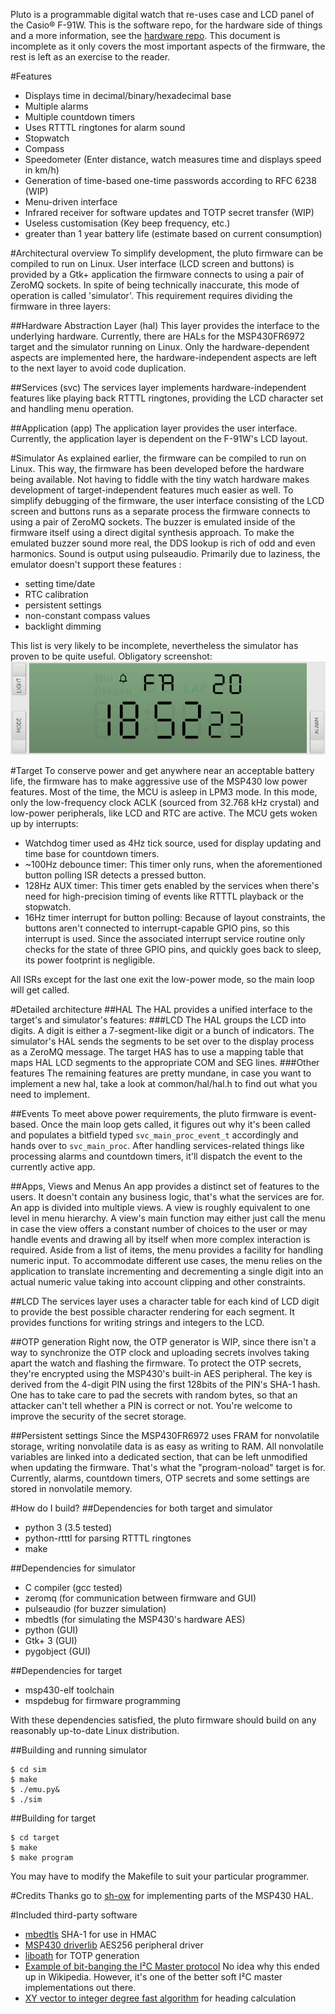 Pluto is a programmable digital watch that re-uses case and LCD 
panel of the Casio® F-91W.  This is the software repo, for the 
hardware side of things and a more information, see the
[hardware repo](https://github.com/carrotIndustries/pluto).
This document is incomplete as it only covers the most important aspects of the firmware, the rest is 
left as an exercise to the reader.

#Features
- Displays time in decimal/binary/hexadecimal base
- Multiple alarms
- Multiple countdown timers
- Uses RTTTL ringtones for alarm sound
- Stopwatch
- Compass
- Speedometer (Enter distance, watch measures time and displays speed in km/h)
- Generation of time-based one-time passwords according to RFC 6238 (WIP)
- Menu-driven interface
- Infrared receiver for software updates and TOTP secret transfer (WIP)
- Useless customisation (Key beep frequency, etc.)
- greater than 1 year battery life (estimate based on current consumption)

#Architectural overview
To simplify development, the pluto firmware can be compiled to run on 
Linux. User interface (LCD screen and buttons) is provided by a Gtk+ 
application the firmware connects to using a pair of ZeroMQ sockets. In 
spite of being technically inaccurate, this mode of operation is called 
'simulator'.
This requirement requires dividing the firmware in three layers:

##Hardware Abstraction Layer (hal)
This layer provides the interface to the underlying hardware. Currently, there are HALs for 
the MSP430FR6972 target and the simulator running on Linux. Only the hardware-dependent aspects 
are implemented here, the hardware-independent aspects are left to the 
next layer to avoid code duplication.

##Services (svc)
The services layer implements hardware-independent features like 
playing back RTTTL ringtones, providing the LCD character set and
handling menu operation.

##Application (app)
The application layer provides the user interface. Currently, the 
application layer is dependent on the F-91W's LCD layout.

#Simulator
As explained earlier, the firmware can be compiled to run on Linux. 
This way, the firmware has been developed before the hardware being 
available. Not having to fiddle with the tiny watch hardware makes 
development of target-independent features much easier as well. To 
simplify debugging of the firmware, the user interface consisting of the LCD screen and 
buttons runs as a separate process the firmware connects to using a 
pair of ZeroMQ sockets. The buzzer is emulated inside of the firmware 
itself using a direct digital synthesis approach. To make the emulated 
buzzer sound more real, the DDS lookup is rich of odd and even 
harmonics. Sound is output using pulseaudio. Primarily due to laziness, 
the emulator doesn't support these features :

- setting time/date
- RTC calibration
- persistent settings
- non-constant compass values
- backlight dimming

This list is very likely to be incomplete, nevertheless the simulator 
has proven to be quite useful. Obligatory screenshot:
![Simulator GUI](simulator.png)

#Target
To conserve power and get anywhere near an acceptable battery life, the 
firmware has to make aggressive use of the MSP430 low power features. 
Most of the time, the MCU is asleep in LPM3 mode. In this mode, only 
the low-frequency clock ACLK (sourced from 32.768 kHz crystal) and 
low-power peripherals, like LCD and RTC are active. The MCU gets woken 
up by interrupts:

- Watchdog timer used as 4Hz tick source, used for display updating and time 
  base for countdown timers.
- ~100Hz debounce timer: This timer only runs, when the aforementioned 
  button polling ISR detects a pressed button.
- 128Hz AUX timer: This timer gets enabled by the services when there's 
  need for high-precision timing of events like RTTTL playback or the 
  stopwatch.
- 16Hz timer interrupt for button polling: Because of layout 
  constraints, the buttons aren't connected to interrupt-capable GPIO 
  pins, so this interrupt is used. Since the associated interrupt 
  service routine only checks for the state of three GPIO pins, and 
  quickly goes back to sleep, its power footprint is negligible. 

All ISRs except for the last one exit the low-power mode, so the main 
loop will get called.

#Detailed architecture
##HAL
The HAL provides a unified interface to the target's and simulator's 
features:
###LCD
The HAL groups the LCD into digits. A digit is either a 
7-segment-like digit or a bunch of indicators.
The simulator's HAL sends the segments to be set over to the display 
process as a ZeroMQ message. The target HAS has to use a mapping table 
that maps HAL LCD segments to the appropriate COM and SEG lines.
###Other features
The remaining features are pretty mundane, in case you want to 
implement a new hal, take a look at common/hal/hal.h to find out what 
you need to implement.

##Events
To meet above power requirements, the pluto firmware is event-based. 
Once the main loop gets called, it figures out why it's been called and 
populates a bitfield typed `svc_main_proc_event_t` accordingly and 
hands over to `svc_main_proc`. After handling services-related things 
like processing alarms and countdown timers, it'll dispatch the event 
to the currently active app.

##Apps, Views and Menus
An app provides a distinct set of features to the users. It doesn't contain any 
business logic, that's what the services are for. An app is divided 
into multiple views. A view is roughly equivalent to one level in menu 
hierarchy. A view's main function may either just call the menu in case 
the view offers a constant number of choices to the user or may handle 
events and drawing all by itself when more complex interaction is 
required. Aside from a list of items, the menu provides a facility for 
handling numeric input. To accommodate different use cases, the menu 
relies on the application to translate incrementing and decrementing a 
single digit into an actual numeric value taking into account clipping 
and other constraints.

##LCD
The services layer uses a character table for each kind of LCD digit to 
provide the best possible character rendering for each segment. It 
provides functions for writing strings and integers to the LCD.

##OTP generation
Right now, the OTP generator is WIP, since there isn't a way to 
synchronize the OTP clock and uploading secrets involves taking apart 
the watch and flashing the firmware. To protect the OTP secrets, 
they're encrypted using the MSP430's built-in AES peripheral. The 
key is derived from the 4-digit PIN using the first 128bits of the 
PIN's SHA-1 hash. One has to take care to pad the secrets with random 
bytes, so that an attacker can't tell whether a PIN is correct or not. 
You're welcome to improve the security of the secret storage.

##Persistent settings
Since the MSP430FR6972 uses FRAM for nonvolatile storage, writing 
nonvolatile data is as easy as writing to RAM. All nonvolatile 
variables are linked into a dedicated section, that can be left 
unmodified when updating the firmware. That's what the "program-noload"
target is for. Currently, alarms, countdown timers, OTP secrets and 
some settings are stored in nonvolatile memory.

#How do I build?
##Dependencies for both target and simulator
 - python 3 (3.5 tested)
 - python-rtttl for parsing RTTTL ringtones
 - make

##Dependencies for simulator
 - C compiler (gcc tested)
 - zeromq (for communication between firmware and GUI)
 - pulseaudio (for buzzer simulation)
 - mbedtls (for simulating the MSP430's hardware AES)
 - python (GUI)
 - Gtk+ 3 (GUI)
 - pygobject (GUI)

##Dependencies for target
 - msp430-elf toolchain
 - mspdebug for firmware programming

With these dependencies satisfied, the pluto firmware should build on 
any reasonably up-to-date Linux distribution. 

##Building and running simulator
```
$ cd sim
$ make
$ ./emu.py&
$ ./sim
```

##Building for target
```
$ cd target
$ make
$ make program
```
You may have to modify the Makefile to suit your particular programmer.

#Credits
Thanks go to [sh-ow](https://github.com/sh-ow) for implementing parts 
of the MSP430 HAL.

#Included third-party software
- [mbedtls](https://tls.mbed.org/) SHA-1 for use in HMAC
- [MSP430 driverlib](http://www.ti.com/tool/mspdriverlib) AES256 
  peripheral driver
- [liboath](http://www.nongnu.org/oath-toolkit/liboath-api/liboath-oath.html)
  for TOTP generation
- [Example of bit-banging the I²C Master protocol](https://en.wikipedia.org/wiki/I%C2%B2C#Example_of_bit-banging_the_I.C2.B2C_Master_protocol) No idea why this ended up in Wikipedia. However, it's one of the 
 better soft I²C master implementations out there.
- [XY vector to integer degree fast algorithm](http://www.romanblack.com/integer_degree.htm) for heading calculation
